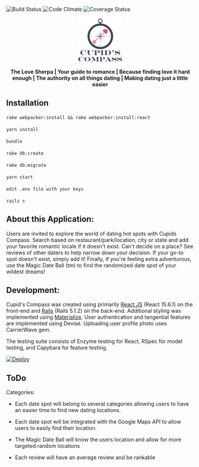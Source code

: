 ![Build Status](https://codeship.com/projects/e058a580-4d34-0135-028e-2a4961856651/status?branch=master)
![Code Climate](https://codeclimate.com/github/oscar6654/cupid-compass.png)
![Coverage Status](https://coveralls.io/repos/oscar6654/cupid-compass/badge.png)
<p align="center">
<img src="https://github.com/oscar6654/cupid-compass/blob/oscar6654-update-readme/app/assets/images/logo_small.png">
</p>
<p align="center">
<b>The Love Sherpa | Your guide to romance | Because finding love it hard enough | The authority on all things dating | Making dating just a little easier</b>
</p>

## Installation

```
rake webpacker:install && rake webpacker:install:react

yarn install

bundle

rake db:create

rake db:migrate

yarn start

edit .env file with your keys

rails s
```

## About this Application:

Users are invited to explore the world of dating hot spots with Cupids Compass. Search based on restaurant/park/location, city or state and add your favorite romantic locale if it doesn't exist. Can't decide on a place? See reviews of other daters to help narrow down your decision. If your go-to spot doesn't exist, simply add it! Finally, if you're feeling extra adventurous, use the Magic Date Ball (tm) to find the randomized date spot of your wildest dreams!

## Development:

Cupid's Compass was created using primarily [React JS](https://facebook.github.io/react/) (React 15.6.1) on the front-end and [Rails](http://rubyonrails.org/) (Rails 5.1.2) on the back-end. Additional styling was implemented using [Materialize](http://materializecss.com/). User authentication and tangential features are implemented using Devise. Uploading user profile photo uses CarrierWave gem.

The testing suite consists of Enzyme testing for React, RSpec for model testing, and Capybara for feature testing.

[![Deploy](https://www.herokucdn.com/deploy/button.svg)](https://heroku.com/deploy)
## ToDo

Categories:

* Each date spot will belong to several categories allowing users to have an easier time to find new dating locations.

* Each date spot will be integrated with the Google Maps API to allow users to easily find their location.

* The Magic Date Ball will know the users location and allow for more targeted random locations

* Each review will have an average review and be rankable

